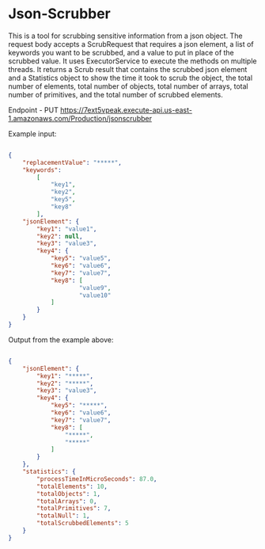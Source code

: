 # Json-Scrubber
This is a tool for scrubbing sensitive information from a json object. The request body accepts a ScrubRequest that requires a json element, a list of keywords you want to be scrubbed, and a value to put in place of the scrubbed value. It uses ExecutorService to execute the methods on multiple threads. It returns a Scrub result that contains the scrubbed json element and a Statistics object to show the time it took to scrub the object, the total number of elements, total number of objects, total number of arrays, total number of primitives, and the total number of scrubbed elements.

Endpoint - PUT https://7ext5vpeak.execute-api.us-east-1.amazonaws.com/Production/jsonscrubber

Example input:
```json

{
    "replacementValue": "*****",
    "keywords": 
        [
            "key1",
            "key2",
            "key5",
            "key8"
        ],
    "jsonElement": {
        "key1": "value1",
        "key2": null,
        "key3": "value3",
        "key4": {
            "key5": "value5",
            "key6": "value6",
            "key7": "value7",
            "key8": [
                    "value9",
                    "value10"
            ]
        }
    }
}

```


Output from the example above:
```json

{
    "jsonElement": {
        "key1": "*****",
        "key2": "*****",
        "key3": "value3",
        "key4": {
            "key5": "*****",
            "key6": "value6",
            "key7": "value7",
            "key8": [
                "*****",
                "*****"
            ]
        }
    },
    "statistics": {
        "processTimeInMicroSeconds": 87.0,
        "totalElements": 10,
        "totalObjects": 1,
        "totalArrays": 0,
        "totalPrimitives": 7,
        "totalNull": 1,
        "totalScrubbedElements": 5
    }
}

```
